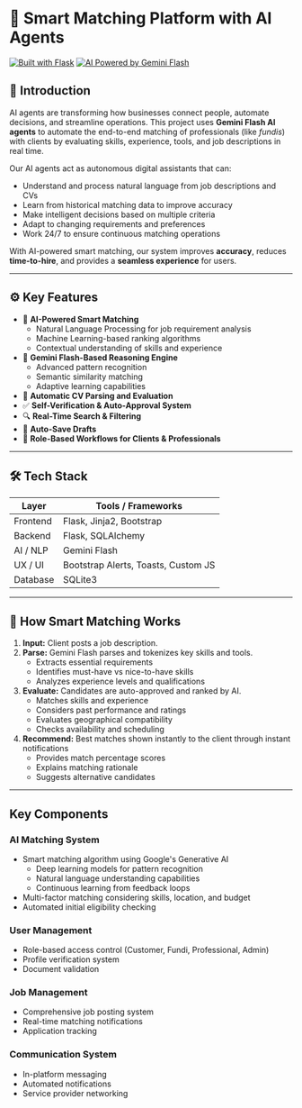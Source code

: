 # 🤖 Smart Matching Platform with AI Agents

[![Built with Flask](https://img.shields.io/badge/Built%20with-Flask-blue)](https://flask.palletsprojects.com/)
[![AI Powered by Gemini Flash](https://img.shields.io/badge/AI%20Powered%20By-Gemini%20Flash-purple)](https://deepmind.google/technologies/gemini/)

## 🚀 Introduction

AI agents are transforming how businesses connect people, automate decisions, and streamline operations. This project uses **Gemini Flash AI agents** to automate the end-to-end matching of professionals (like *fundis*) with clients by evaluating skills, experience, tools, and job descriptions in real time.

Our AI agents act as autonomous digital assistants that can:
- Understand and process natural language from job descriptions and CVs
- Learn from historical matching data to improve accuracy
- Make intelligent decisions based on multiple criteria
- Adapt to changing requirements and preferences
- Work 24/7 to ensure continuous matching operations

With AI-powered smart matching, our system improves **accuracy**, reduces **time-to-hire**, and provides a **seamless experience** for users.

---

## ⚙️ Key Features

- 🤖 **AI-Powered Smart Matching**
  - Natural Language Processing for job requirement analysis
  - Machine Learning-based ranking algorithms
  - Contextual understanding of skills and experience
- 🧠 **Gemini Flash-Based Reasoning Engine**
  - Advanced pattern recognition
  - Semantic similarity matching
  - Adaptive learning capabilities
- 📄 **Automatic CV Parsing and Evaluation**
- ✅ **Self-Verification & Auto-Approval System**
- 🔍 **Real-Time Search & Filtering**
- 🧯 **Auto-Save Drafts**
- 🎯 **Role-Based Workflows for Clients & Professionals**

---

## 🛠️ Tech Stack

| Layer       | Tools / Frameworks |
|-------------|---------------------|
| Frontend    | Flask, Jinja2, Bootstrap |
| Backend     | Flask, SQLAlchemy |
| AI / NLP    | Gemini Flash |
| UX / UI     | Bootstrap Alerts, Toasts, Custom JS |
| Database    | SQLite3 |


---

## 🧠 How Smart Matching Works

1. **Input:** Client posts a job description.
2. **Parse:** Gemini Flash parses and tokenizes key skills and tools.
   - Extracts essential requirements
   - Identifies must-have vs nice-to-have skills
   - Analyzes experience levels and qualifications
3. **Evaluate:** Candidates are auto-approved and ranked by AI.
   - Matches skills and experience
   - Considers past performance and ratings
   - Evaluates geographical compatibility
   - Checks availability and scheduling
4. **Recommend:** Best matches shown instantly to the client through instant notifications
   - Provides match percentage scores
   - Explains matching rationale
   - Suggests alternative candidates

---


## Key Components
### AI Matching System
- Smart matching algorithm using Google's Generative AI
  - Deep learning models for pattern recognition
  - Natural language understanding capabilities
  - Continuous learning from feedback loops
- Multi-factor matching considering skills, location, and budget
- Automated initial eligibility checking
### User Management
- Role-based access control (Customer, Fundi, Professional, Admin)
- Profile verification system
- Document validation
### Job Management
- Comprehensive job posting system
- Real-time matching notifications
- Application tracking
### Communication System
- In-platform messaging
- Automated notifications
- Service provider networking

